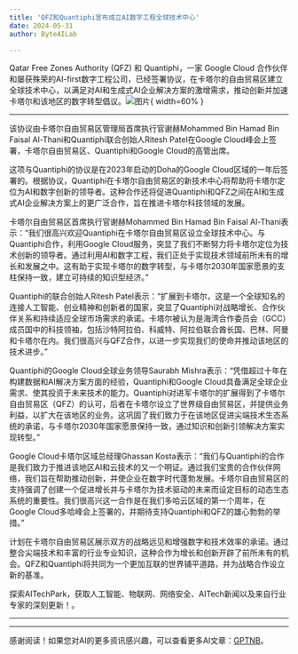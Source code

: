 ```yaml
---
title: 'QFZ和Quantiphi宣布成立AI数字工程全球技术中心'
date: 2024-05-31
author: ByteAILab

---
```


Qatar Free Zones Authority (QFZ) 和 Quantiphi，一家 Google Cloud 合作伙伴和屡获殊荣的AI-first数字工程公司，已经签署协议，在卡塔尔的自由贸易区建立全球技术中心，以满足对AI和生成式AI企业解决方案的激增需求，推动创新并加速卡塔尔和该地区的数字转型倡议。![图片](https://ai-techpark.com/wp-content/uploads/2024/05/QFZ-and-Q-960x540.jpg){ width=60% }

---


该协议由卡塔尔自由贸易区管理局首席执行官谢赫Mohammed Bin Hamad Bin Faisal Al-Thani和Quantiphi联合创始人Ritesh Patel在Google Cloud峰会上签署，卡塔尔自由贸易区、Quantiphi和Google Cloud的高管出席。

这项与Quantiphi的协议是在2023年启动的Doha的Google Cloud区域的一年后签署的。根据协议，Quantiphi在卡塔尔自由贸易区的新技术中心将帮助将卡塔尔定位为AI和数字创新的领导者。这种合作还将促进Quantiphi和QFZ之间在AI和生成式AI企业解决方案上的更广泛合作，旨在推进卡塔尔科技领域的发展。

卡塔尔自由贸易区首席执行官谢赫Mohammed Bin Hamad Bin Faisal Al-Thani表示：“我们很高兴欢迎Quantiphi在卡塔尔自由贸易区设立全球技术中心。与Quantiphi合作，利用Google Cloud服务，突显了我们不断努力将卡塔尔定位为技术创新的领导者。通过利用AI和数字工程，我们正处于实现技术领域前所未有的增长和发展之中。这有助于实现卡塔尔的数字转型，与卡塔尔2030年国家愿景的支柱保持一致，建立可持续的知识型经济。”

Quantiphi的联合创始人Ritesh Patel表示：“扩展到卡塔尔，这是一个全球知名的连接人工智能、创业精神和创新者的国家，突显了Quantiphi对战略增长、合作伙伴关系和持续适应全球市场需求的承诺。卡塔尔被认为是海湾合作委员会（GCC）成员国中的科技领袖，包括沙特阿拉伯、科威特、阿拉伯联合酋长国、巴林、阿曼和卡塔尔在内。我们很高兴与QFZ合作，以进一步实现我们的使命并推动该地区的技术进步。”

Quantiphi的Google Cloud全球业务领导Saurabh Mishra表示：“凭借超过十年在构建数据和AI解决方案方面的经验，Quantiphi和Google Cloud具备满足全球企业需求、使其投资于未来技术的能力。Quantiphi对进军卡塔尔的扩展得到了卡塔尔自由贸易区（QFZ）的认可，后者在卡塔尔设立了世界级自由贸易区，并提供业务利益，以扩大在该地区的业务。这巩固了我们致力于在该地区促进尖端技术生态系统的承诺，与卡塔尔2030年国家愿景保持一致，通过知识和创新引领解决方案实现转型。”

Google Cloud卡塔尔区域总经理Ghassan Kosta表示：“我们与Quantiphi的合作是我们致力于推进该地区AI和云技术的又一个明证。通过我们宝贵的合作伙伴网络，我们旨在帮助推动创新，并使企业在数字时代蓬勃发展。卡塔尔自由贸易区的支持强调了创建一个促进增长并与卡塔尔为技术驱动的未来而设定目标的动态生态系统的重要性。我们很高兴这一合作是在我们多哈云区域的第一个周年，在Google Cloud多哈峰会上签署的，并期待支持Quantiphi和QFZ的雄心勃勃的举措。”

计划在卡塔尔自由贸易区展示双方的战略远见和增强数字和技术效率的承诺。通过整合尖端技术和丰富的行业专业知识，这种合作为增长和创新开辟了前所未有的机会。QFZ和Quantiphi将共同为一个更加互联的世界铺平道路，并为战略合作设立新的基准。

探索AITechPark，获取人工智能、物联网、网络安全、AITech新闻以及来自行业专家的深刻更新！。

---
---
感谢阅读！如果您对AI的更多资讯感兴趣，可以查看更多AI文章：[GPTNB](https://gptnb.com)。